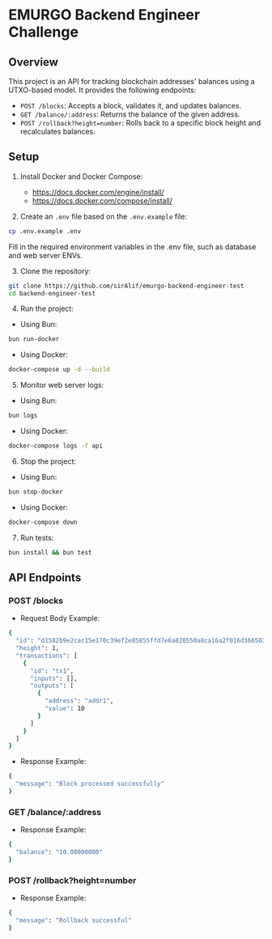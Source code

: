# EMURGO Backend Engineer Challenge

## Overview
This project is an API for tracking blockchain addresses' balances using a UTXO-based model. It provides the following endpoints:
   - `POST /blocks`: Accepts a block, validates it, and updates balances.
   - `GET /balance/:address`: Returns the balance of the given address.
   - `POST /rollback?height=number`: Rolls back to a specific block height and recalculates balances.

## Setup
1. Install Docker and Docker Compose:
    - https://docs.docker.com/engine/install/
    - https://docs.docker.com/compose/install/


2. Create an `.env` file based on the `.env.example` file:
```sh
cp .env.example .env
```
Fill in the required environment variables in the .env file, such as database and web server ENVs.

3. Clone the repository:

```bash
git clone https://github.com/sirAlif/emurgo-backend-engineer-test
cd backend-engineer-test
```

4. Run the project:

- Using Bun:
```bash
bun run-docker
```

- Using Docker:
```bash
docker-compose up -d --build
```

5. Monitor web server logs:

- Using Bun:
```bash
bun logs
```

- Using Docker:
```bash
docker-compose logs -f api
```

6. Stop the project:

- Using Bun:
```bash
bun stop-docker
```

- Using Docker:
```bash
docker-compose down
```

7. Run tests:
```bash
bun install && bun test
```

## API Endpoints

### POST /blocks
- Request Body Example:
```bash
{
  "id": "d1582b9e2cac15e170c39ef2e85855ffd7e6a820550a8ca16a2f016d366503dc",
  "height": 1,
  "transactions": [
    {
      "id": "tx1",
      "inputs": [],
      "outputs": [
        {
          "address": "addr1",
          "value": 10
        }
      ]
    }
  ]
}
```

- Response Example:
```bash
{
  "message": "Block processed successfully"
}
```

### GET /balance/:address
- Response Example:
```bash
{
  "balance": "10.00000000"
}
```

### POST /rollback?height=number
- Response Example:
```bash
{
  "message": "Rollback successful"
}
```